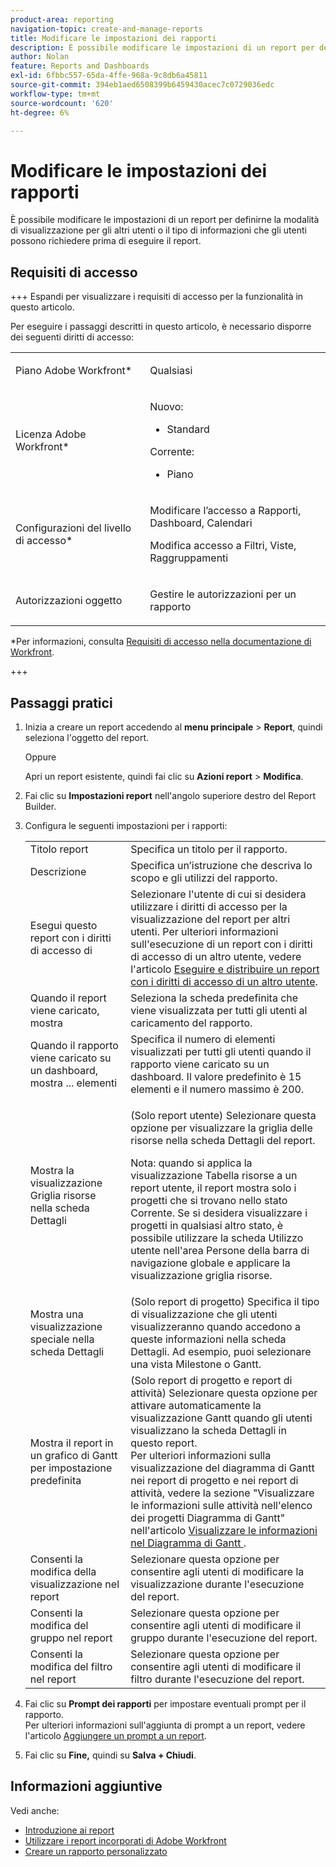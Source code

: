 ```yaml
---
product-area: reporting
navigation-topic: create-and-manage-reports
title: Modificare le impostazioni dei rapporti
description: È possibile modificare le impostazioni di un report per definirne la modalità di visualizzazione per gli altri utenti o il tipo di informazioni che gli utenti possono richiedere prima di eseguire il report.
author: Nolan
feature: Reports and Dashboards
exl-id: 6fbbc557-65da-4ffe-968a-9c8db6a45811
source-git-commit: 394eb1aed6508399b6459430acec7c0729036edc
workflow-type: tm+mt
source-wordcount: '620'
ht-degree: 6%

---
```


# Modificare le impostazioni dei rapporti

<!-- Audited: 11/2024 -->

È possibile modificare le impostazioni di un report per definirne la modalità di visualizzazione per gli altri utenti o il tipo di informazioni che gli utenti possono richiedere prima di eseguire il report.

## Requisiti di accesso

+++ Espandi per visualizzare i requisiti di accesso per la funzionalità in questo articolo.

Per eseguire i passaggi descritti in questo articolo, è necessario disporre dei seguenti diritti di accesso:

<table style="table-layout:auto"> 
 <col> 
 <col> 
 <tbody> 
  <tr> 
   <td role="rowheader">Piano Adobe Workfront*</td> 
   <td> <p>Qualsiasi</p> </td> 
  </tr> 
  <tr> 
   <td role="rowheader">Licenza Adobe Workfront*</td> 
      <td> 
      <p>Nuovo:</p>
         <ul>
         <li><p>Standard</p></li>
         </ul>
      <p>Corrente:</p>
         <ul>
         <li><p>Piano</p></li>
         </ul>
   </td> 
  </tr> 
  <tr> 
   <td role="rowheader">Configurazioni del livello di accesso*</td> 
   <td> <p>Modificare l’accesso a Rapporti, Dashboard, Calendari</p> <p>Modifica accesso a Filtri, Viste, Raggruppamenti</p></td> 
  </tr> 
  <tr> 
   <td role="rowheader">Autorizzazioni oggetto</td> 
   <td> <p>Gestire le autorizzazioni per un rapporto</p></td> 
  </tr> 
 </tbody> 
</table>

*Per informazioni, consulta [Requisiti di accesso nella documentazione di Workfront](/help/quicksilver/administration-and-setup/add-users/access-levels-and-object-permissions/access-level-requirements-in-documentation.md).

+++

## Passaggi pratici

1. Inizia a creare un report accedendo al **menu principale** > **Report**, quindi seleziona l&#39;oggetto del report.

   Oppure

   Apri un report esistente, quindi fai clic su **Azioni report** > **Modifica**.

1. Fai clic su **Impostazioni report** nell&#39;angolo superiore destro del Report Builder.
1. Configura le seguenti impostazioni per i rapporti:

   <table style="table-layout:auto"> 
    <col> 
    <col> 
    <tbody> 
     <tr> 
      <td role="rowheader">Titolo report</td> 
      <td>Specifica un titolo per il rapporto.</td> 
     </tr> 
     <tr> 
      <td role="rowheader">Descrizione</td> 
      <td>Specifica un’istruzione che descriva lo scopo e gli utilizzi del rapporto.</td> 
     </tr> 
     <tr> 
      <td role="rowheader">Esegui questo report con i diritti di accesso di</td> 
      <td>Selezionare l'utente di cui si desidera utilizzare i diritti di accesso per la visualizzazione del report per altri utenti. Per ulteriori informazioni sull'esecuzione di un report con i diritti di accesso di un altro utente, vedere l'articolo <a href="../../../reports-and-dashboards/reports/creating-and-managing-reports/run-deliver-report-access-rights-another-user.md" class="MCXref xref">Eseguire e distribuire un report con i diritti di accesso di un altro utente</a>.</td> 
     </tr> 
     <tr> 
      <td role="rowheader">Quando il report viene caricato, mostra</td> 
      <td>Seleziona la scheda predefinita che viene visualizzata per tutti gli utenti al caricamento del rapporto.</td> 
     </tr> 
     <tr> 
      <td role="rowheader">Quando il rapporto viene caricato su un dashboard, mostra ... elementi</td> 
      <td>Specifica il numero di elementi visualizzati per tutti gli utenti quando il rapporto viene caricato su un dashboard. Il valore predefinito è 15 elementi e il numero massimo è 200.</td> 
     </tr> 
     <tr> 
      <td role="rowheader">Mostra la visualizzazione Griglia risorse nella scheda Dettagli</td> 
      <td> <p>(Solo report utente) Selezionare questa opzione per visualizzare la griglia delle risorse nella scheda Dettagli del report.</p> <p>Nota: quando si applica la visualizzazione Tabella risorse a un report utente, il report mostra solo i progetti che si trovano nello stato Corrente. Se si desidera visualizzare i progetti in qualsiasi altro stato, è possibile utilizzare la scheda Utilizzo utente nell'area Persone della barra di navigazione globale e applicare la visualizzazione griglia risorse. <!--
         <MadCap:conditionalText data-mc-conditions="QuicksilverOrClassic.Draft mode">
          For more information about using the Resource Grid, see the article Overview of the Resource Grid . (drafted because this article is drafted also: Article is in draft Feb 1, 2021)
         </MadCap:conditionalText>
        --></p> </td> 
     </tr> 
     <tr> 
      <td role="rowheader">Mostra una visualizzazione speciale nella scheda Dettagli</td> 
      <td>(Solo report di progetto) Specifica il tipo di visualizzazione che gli utenti visualizzeranno quando accedono a queste informazioni nella scheda Dettagli. Ad esempio, puoi selezionare una vista Milestone o Gantt.</td> 
     </tr> 
     <tr> 
      <td role="rowheader">Mostra il report in un grafico di Gantt per impostazione predefinita</td> 
      <td>(Solo report di progetto e report di attività) Selezionare questa opzione per attivare automaticamente la visualizzazione Gantt quando gli utenti visualizzano la scheda Dettagli in questo report.<br>Per ulteriori informazioni sulla visualizzazione del diagramma di Gantt nei report di progetto e nei report di attività, vedere la sezione "Visualizzare le informazioni sulle attività nell'elenco dei progetti Diagramma di Gantt" nell'articolo <a href="../../../manage-work/gantt-chart/use-the-gantt-chart/view-info-in-gantt.md" class="MCXref xref">Visualizzare le informazioni nel Diagramma di Gantt </a>.</td> 
     </tr> 
     <tr> 
      <td role="rowheader">Consenti la modifica della visualizzazione nel report</td> 
      <td>Selezionare questa opzione per consentire agli utenti di modificare la visualizzazione durante l'esecuzione del report.</td> 
     </tr> 
     <tr> 
      <td role="rowheader">Consenti la modifica del gruppo nel report</td> 
      <td>Selezionare questa opzione per consentire agli utenti di modificare il gruppo durante l'esecuzione del report.</td> 
     </tr> 
     <tr> 
      <td role="rowheader">Consenti la modifica del filtro nel report</td> 
      <td>Selezionare questa opzione per consentire agli utenti di modificare il filtro durante l'esecuzione del report.</td> 
     </tr> 
    </tbody> 
   </table>

1. Fai clic su **Prompt dei rapporti** per impostare eventuali prompt per il rapporto.\
   Per ulteriori informazioni sull&#39;aggiunta di prompt a un report, vedere l&#39;articolo [Aggiungere un prompt a un report](../../../reports-and-dashboards/reports/creating-and-managing-reports/add-prompt-report.md).

1. Fai clic su **Fine,** quindi su **Salva + Chiudi**.

## Informazioni aggiuntive

Vedi anche:

<!--outdated: * [Basic Report Creation Program for the new Workfront experience](https://one.workfront.com/s/basic-report-creation-program) -->
* [Introduzione ai report](../../../reports-and-dashboards/reports/reporting/get-started-reports-workfront.md)
* [Utilizzare i report incorporati di Adobe Workfront](../../../reports-and-dashboards/reports/using-built-in-reports/use-workfront-built-in-reports.md)
* [Creare un rapporto personalizzato](../../../reports-and-dashboards/reports/creating-and-managing-reports/create-custom-report.md)
